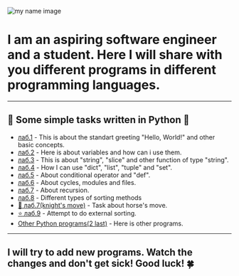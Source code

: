 ![my name image](https://user-images.githubusercontent.com/91422417/137530239-19491bd5-6cb3-455b-9349-4daeae550609.png)
# **I am an aspiring software engineer and a student. Here I will share with you different programs in different programming languages.**
____
## :full_moon_with_face: **Some simple tasks written in Python** :new_moon_with_face:
+ [лаб.1](https://github.com/SconeScone/Homework/tree/master/лаб.1) - This is about the standart greeting "Hello, World!" and other basic concepts.
+ [лаб.2](https://github.com/SconeScone/Homework/tree/master/лаб.2) - Here is about variables and how can i use them.
+ [лаб.3](https://github.com/SconeScone/Homework/tree/master/лаб.3) - This is about "string", "slice" and other function of type "string".
+ [лаб.4](https://github.com/SconeScone/Homework/tree/master/лаб.4) - How I can use "dict", "list", "tuple" and "set".
+ [лаб.5](https://github.com/SconeScone/Homework/tree/master/лаб.5) - About conditional operator and "def".
+ [лаб.6](https://github.com/SconeScone/Homework/tree/master/лаб.6) - About cycles, modules and files.
+ [лаб.7](https://github.com/SconeScone/Homework/tree/master/лаб.7) - About recursion.
+ [лаб.8](https://github.com/SconeScone/Homework/tree/master/лаб.8) - Different types of sorting methods
+ [:horse: лаб.7(knight's move)](https://github.com/SconeScone/Homework/tree/master/lab.7(horse's%20move%20chess)) - Task about horse's move.
+ [:star: лаб.9](https://github.com/SconeScone/Homework/tree/master/lab.9(external%20sort)) - Attempt to do external sorting.
+ [Other Python programs(2 last)](https://github.com/SconeScone/Homework) - Here is other programs.
____
## I will try to add new programs. Watch the changes and don't get sick! Good luck! :four_leaf_clover:

